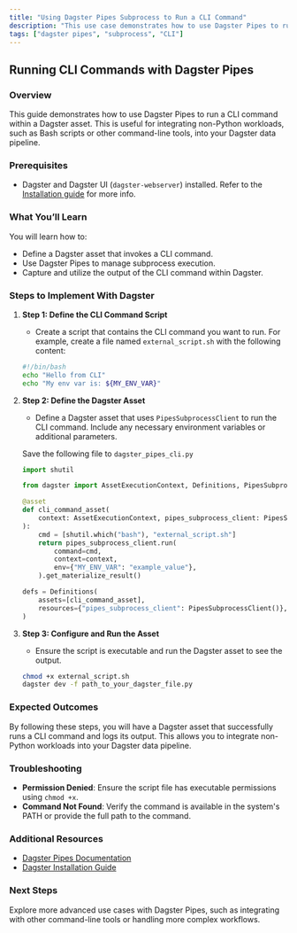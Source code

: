 ```yaml
---
title: "Using Dagster Pipes Subprocess to Run a CLI Command"
description: "This use case demonstrates how to use Dagster Pipes to run a CLI command within a Dagster asset. The objective is to execute non-Python workloads and integrate their outputs into Dagster's data pipeline."
tags: ["dagster pipes", "subprocess", "CLI"]
---
```


## Running CLI Commands with Dagster Pipes

### Overview

This guide demonstrates how to use Dagster Pipes to run a CLI command within a Dagster asset. This is useful for integrating non-Python workloads, such as Bash scripts or other command-line tools, into your Dagster data pipeline.

### Prerequisites

- Dagster and Dagster UI (`dagster-webserver`) installed. Refer to the [Installation guide](https://docs.dagster.io/getting-started/install) for more info.

### What You’ll Learn

You will learn how to:

- Define a Dagster asset that invokes a CLI command.
- Use Dagster Pipes to manage subprocess execution.
- Capture and utilize the output of the CLI command within Dagster.

### Steps to Implement With Dagster

1. **Step 1: Define the CLI Command Script**

   - Create a script that contains the CLI command you want to run. For example, create a file named `external_script.sh` with the following content:

   ```bash
   #!/bin/bash
   echo "Hello from CLI"
   echo "My env var is: ${MY_ENV_VAR}"
   ```

2. **Step 2: Define the Dagster Asset**

   - Define a Dagster asset that uses `PipesSubprocessClient` to run the CLI command. Include any necessary environment variables or additional parameters.

   Save the following file to `dagster_pipes_cli.py`

   ```python
   import shutil

   from dagster import AssetExecutionContext, Definitions, PipesSubprocessClient, asset

   @asset
   def cli_command_asset(
       context: AssetExecutionContext, pipes_subprocess_client: PipesSubprocessClient
   ):
       cmd = [shutil.which("bash"), "external_script.sh"]
       return pipes_subprocess_client.run(
           command=cmd,
           context=context,
           env={"MY_ENV_VAR": "example_value"},
       ).get_materialize_result()

   defs = Definitions(
       assets=[cli_command_asset],
       resources={"pipes_subprocess_client": PipesSubprocessClient()},
   )
   ```

3. **Step 3: Configure and Run the Asset**
   - Ensure the script is executable and run the Dagster asset to see the output.
   ```bash
   chmod +x external_script.sh
   dagster dev -f path_to_your_dagster_file.py
   ```

### Expected Outcomes

By following these steps, you will have a Dagster asset that successfully runs a CLI command and logs its output. This allows you to integrate non-Python workloads into your Dagster data pipeline.

### Troubleshooting

- **Permission Denied**: Ensure the script file has executable permissions using `chmod +x`.
- **Command Not Found**: Verify the command is available in the system's PATH or provide the full path to the command.

### Additional Resources

- [Dagster Pipes Documentation](https://docs.dagster.io/guides/dagster-pipes)
- [Dagster Installation Guide](https://docs.dagster.io/getting-started/install)

### Next Steps

Explore more advanced use cases with Dagster Pipes, such as integrating with other command-line tools or handling more complex workflows.
